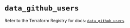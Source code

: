# `data_github_users`

Refer to the Terraform Registry for docs: [`data_github_users`](https://registry.terraform.io/providers/integrations/github/6.7.1/docs/data-sources/users).
